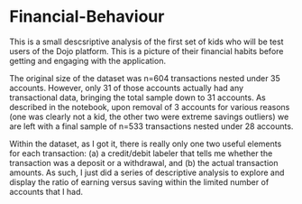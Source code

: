 # Financial-Behaviour

This is a small descsriptive analysis of the first set of kids who will be test users of the Dojo platform. This is a picture of their financial habits before getting and engaging with the application.

The original size of the dataset was n=604 transactions nested under 35 accounts. However, only 31 of those accounts actually had any transactional data, bringing the total sample down to 31 accounts. As described in the notebook, upon removal of 3 accounts for various reasons (one was clearly not a kid, the other two were extreme savings outliers) we are left with a final sample of n=533 transactions nested under 28 accounts.

Within the dataset, as I got it, there is really only one two useful elements for each transaction: (a) a credit/debit labeler that tells me whether the transaction was a deposit or a withdrawal, and (b) the actual transaction amounts. As such, I just did a series of descriptive analysis to explore and display the ratio of earning versus saving within the limited number of accounts that I had.
